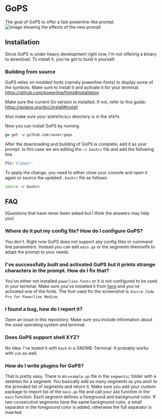 # GoPS
The goal of GoPS to offer a fast powerline-like prompt.
![image showing the effects of the new prompt](https://raw.githubusercontent.com/noxer/gops/master/img/example.png)

## Installation
Since GoPS is under heavy development right now, I'm not offering a binary to download. To install it, you've got to build it yourself.

### Building from source
GoPS relies on modded fonts (namely powerline-fonts) to display some of the symbols. Make sure to install it and activate it for your terminal: <https://github.com/powerline/fonts#installation>

Make sure the current Go version is installed. If not, refer to this guide: <https://golang.org/doc/install#install>

Also make sure your `$GOPATH/bin` directory is in the `$PATH`.

Now you can install GoPS by running

```go
go get -u github.com/noxer/gops
```

After the downloading and building of GoPS is complete, add it as your prompt. Is this case we are editing the `~/.bashrc` file and add the following line

```bash
PS1='$(gops)'
```

To apply the change, you need to either close your console and open it again or source the updated `.bashrc` file as follows:

```bash
source ~/.bashrc
```

## FAQ
(Questions that have never been asked but I think the answers may help you)

### Where do it put my config file? How do I configure GoPS?
You don't. Right now GoPS does not support any config files or command line parameters. Instead you can edit `main.go` or the segments themselfs to adapt the prompt to your needs.

### I've successfully built and activated GoPS but it prints strange characters in the prompt. How do I fix that?
You've either not installed `powerline-fonts` or it is not configured to be used in your terminal. Make sure you've installed it from [here](https://github.com/powerline/fonts#installation) and you've activated one of the fonts. The font used for the screenshot is `Source Code Pro for Powerline Medium`.

### I found a bug, how do I report it?
Open an issue in this repository. Make sure you include information about the used operating system and terminal.

### Does GoPS support shell XYZ?
No idea. I've tested it with `bash` in a GNOME-Terminal. It probably works with `zsh` as well.

### How do I write plugins for GoPS?
That is pretty easy. There is an `example.go` file in the `segments/` folder with a skeleton for a segment. You basically add as many segments as you wish to the provided list of segments and return it. Make sure you add your custom package to import list of the `main.go` file and call your `Add` function in the `main` function. Each segment defines a foreground and background color. If two consecutive segments have the same background color, a small separator in the foreground color is added, otherwise the full separator is inserted.
